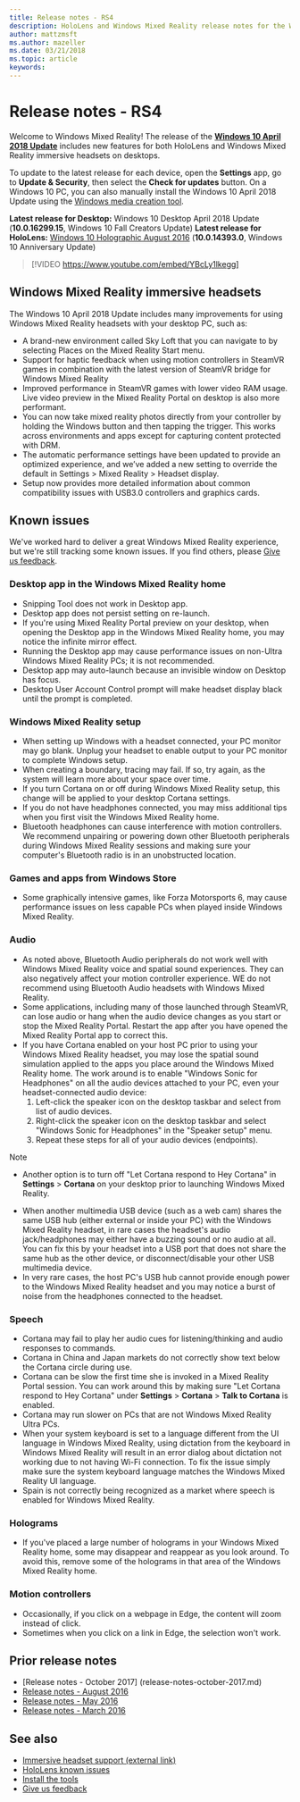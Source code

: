 ```yaml
---
title: Release notes - RS4
description: HoloLens and Windows Mixed Reality release notes for the Windows 10 XXX Update (XXX 2018).
author: mattzmsft
ms.author: mazeller
ms.date: 03/21/2018
ms.topic: article
keywords: 
---
```




# Release notes - RS4

Welcome to Windows Mixed Reality! The release of the **[Windows 10 April 2018 Update](https://blogs.windows.com/windowsexperience/2018/04/27/make-the-most-of-your-time-with-the-new-windows-10-update)** includes new features for both HoloLens and Windows Mixed Reality immersive headsets on desktops. 

To update to the latest release for each device, open the **Settings** app, go to **Update & Security**, then select the **Check for updates** button. On a Windows 10 PC, you can also manually install the Windows 10 April 2018 Update using the [Windows media creation tool](https://www.microsoft.com/en-us/software-download/windows10).

 **Latest release for Desktop:** Windows 10 Desktop April 2018 Update (**10.0.16299.15**, Windows 10 Fall Creators Update)
 **Latest release for HoloLens:** [Windows 10 Holographic August 2016](release-notes-august-2016.md) (**10.0.14393.0**, Windows 10 Anniversary Update)

>[!VIDEO https://www.youtube.com/embed/YBcLy1lkegg]

## Windows Mixed Reality immersive headsets

The Windows 10 April 2018 Update includes many improvements for using Windows Mixed Reality headsets with your desktop PC, such as: 

* A brand-new environment called Sky Loft that you can navigate to by selecting Places on the Mixed Reality Start menu.
* Support for haptic feedback when using motion controllers in SteamVR games in combination with the latest version of SteamVR bridge for Windows Mixed Reality
* Improved performance in SteamVR games with lower video RAM usage. Live video preview in the Mixed Reality Portal on desktop is also more performant. 
* You can now take mixed reality photos directly from your controller by holding the Windows button and then tapping the trigger. This works across environments and apps except for capturing content protected with DRM.
* The automatic performance settings have been updated to provide an optimized experience, and we’ve added a new setting to override the default in Settings > Mixed Reality > Headset display.
* Setup now provides more detailed information about common compatibility issues with USB3.0 controllers and graphics cards.

## Known issues

We've worked hard to deliver a great Windows Mixed Reality experience, but we're still tracking some known issues. If you find others, please [Give us feedback](give-us-feedback.md).

### Desktop app in the Windows Mixed Reality home
* Snipping Tool does not work in Desktop app.
* Desktop app does not persist setting on re-launch.
* If you're using Mixed Reality Portal preview on your desktop, when opening the Desktop app in the Windows Mixed Reality home, you may notice the infinite mirror effect. 
* Running the Desktop app may cause performance issues on non-Ultra Windows Mixed Reality PCs; it is not recommended.  
* Desktop app may auto-launch because an invisible window on Desktop has focus. 
* Desktop User Account Control prompt will make headset display black until the prompt is completed.

### Windows Mixed Reality setup
* When setting up Windows with a headset connected, your PC monitor may go blank. Unplug your headset to enable output to your PC monitor to complete Windows setup.
* When creating a boundary, tracing may fail. If so, try again, as the system will learn more about your space over time.
* If you turn Cortana on or off during Windows Mixed Reality setup, this change will be applied to your desktop Cortana settings.
* If you do not have headphones connected, you may miss additional tips when you first visit the Windows Mixed Reality home.
* Bluetooth headphones can cause interference with motion controllers. We recommend unpairing or powering down other Bluetooth peripherals during Windows Mixed Reality sessions and making sure your computer's Bluetooth radio is in an unobstructed location.

### Games and apps from Windows Store
* Some graphically intensive games, like Forza Motorsports 6, may cause performance issues on less capable PCs when played inside Windows Mixed Reality.

### Audio
* As noted above, Bluetooth Audio peripherals do not work well with Windows Mixed Reality voice and spatial sound experiences. They can also negatively affect your motion controller experience. WE do not recommend using Bluetooth Audio headsets with Windows Mixed Reality.
* Some applications, including many of those launched through SteamVR, can lose audio or hang when the audio device changes as you start or stop the Mixed Reality Portal. Restart the app after you have opened the Mixed Reality Portal app to correct this.
* If you have Cortana enabled on your host PC prior to using your Windows Mixed Reality headset, you may lose the spatial sound simulation applied to the apps you place around the Windows Mixed Reality home. The work around is to enable "Windows Sonic for Headphones" on all the audio devices attached to your PC, even your headset-connected audio device:
   1. Left-click the speaker icon on the desktop taskbar and select from list of audio devices.
   2. Right-click the speaker icon on the desktop taskbar and select "Windows Sonic for Headphones" in the "Speaker setup" menu.
   3. Repeat these steps for all of your audio devices (endpoints).
>[!NOTE]
> - Another option is to turn off "Let Cortana respond to Hey Cortana" in **Settings** > **Cortana** on your desktop prior to launching Windows Mixed Reality.

* When another multimedia USB device (such as a web cam) shares the same USB hub (either external or inside your PC) with the Windows Mixed Reality headset, in rare cases the headset's audio jack/headphones may either have a buzzing sound or no audio at all. You can fix this by your headset into a USB port that does not share the same hub as the other device, or disconnect/disable your other USB multimedia device.
* In very rare cases, the host PC's USB hub cannot provide enough power to the Windows Mixed Reality headset and you may notice a burst of noise from the headphones connected to the headset.

### Speech
* Cortana may fail to play her audio cues for listening/thinking and audio responses to commands.
* Cortana in China and Japan markets do not correctly show text below the Cortana circle during use.
* Cortana can be slow the first time she is invoked in a Mixed Reality Portal session. You can work around this by making sure "Let Cortana respond to Hey Cortana" under **Settings** > **Cortana** > **Talk to Cortana** is enabled.
* Cortana may run slower on PCs that are not Windows Mixed Reality Ultra PCs.
* When your system keyboard is set to a language different from the UI language in Windows Mixed Reality, using dictation from the keyboard in Windows Mixed Reality will result in an error dialog about dictation not working due to not having Wi-Fi connection. To fix the issue simply make sure the system keyboard language matches the Windows Mixed Reality UI language.
* Spain is not correctly being recognized as a market where speech is enabled for Windows Mixed Reality.

### Holograms
* If you've placed a large number of holograms in your Windows Mixed Reality home, some may disappear and reappear as you look around. To avoid this, remove some of the holograms in that area of the Windows Mixed Reality home.

### Motion controllers
* Occasionally, if you click on a webpage in Edge, the content will zoom instead of click.
* Sometimes when you click on a link in Edge, the selection won't work.

## Prior release notes
* [Release notes - October 2017] (release-notes-october-2017.md)
* [Release notes - August 2016](release-notes-august-2016.md)
* [Release notes - May 2016](release-notes-may-2016.md)
* [Release notes - March 2016](release-notes-march-2016.md)

## See also
* [Immersive headset support (external link)](https://docs.microsoft.com/en-us/windows/mixed-reality/enthusiast-guide/troubleshooting-windows-mixed-reality)
* [HoloLens known issues](hololens-known-issues.md)
* [Install the tools](install-the-tools.md)
* [Give us feedback](give-us-feedback.md)

